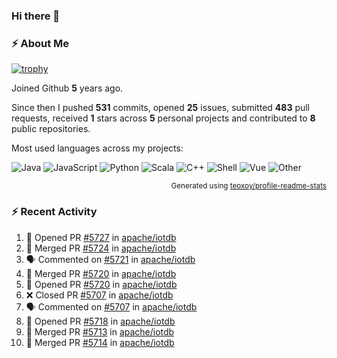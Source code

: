 ### Hi there 👋

### :zap: About Me

[![trophy](https://github-profile-trophy.vercel.app/?username=HTHou&theme=onedark)](https://github.com/ryo-ma/github-profile-trophy)
   
Joined Github **5** years ago.

Since then I pushed **531** commits, opened **25** issues, submitted **483** pull requests, received **1** stars across **5** personal projects and contributed to **8** public repositories.

Most used languages across my projects:

![Java](https://img.shields.io/static/v1?style=flat-square&label=%E2%A0%80&color=555&labelColor=%23b07219&message=Java%EF%B8%B194.4%25)
![JavaScript](https://img.shields.io/static/v1?style=flat-square&label=%E2%A0%80&color=555&labelColor=%23f1e05a&message=JavaScript%EF%B8%B11.4%25)
![Python](https://img.shields.io/static/v1?style=flat-square&label=%E2%A0%80&color=555&labelColor=%233572A5&message=Python%EF%B8%B10.7%25)
![Scala](https://img.shields.io/static/v1?style=flat-square&label=%E2%A0%80&color=555&labelColor=%23c22d40&message=Scala%EF%B8%B10.6%25)
![C++](https://img.shields.io/static/v1?style=flat-square&label=%E2%A0%80&color=555&labelColor=%23f34b7d&message=C%2B%2B%EF%B8%B10.6%25)
![Shell](https://img.shields.io/static/v1?style=flat-square&label=%E2%A0%80&color=555&labelColor=%2389e051&message=Shell%EF%B8%B10.4%25)
![Vue](https://img.shields.io/static/v1?style=flat-square&label=%E2%A0%80&color=555&labelColor=%2341b883&message=Vue%EF%B8%B10.3%25)
![Other](https://img.shields.io/static/v1?style=flat-square&label=%E2%A0%80&color=555&labelColor=%23ededed&message=Other%EF%B8%B11.2%25)

<p align="right"><sub>Generated using <a href="https://github.com/marketplace/actions/profile-readme-stats">teoxoy/profile-readme-stats</a></sub></p>


<!--![](https://github.com/HTHou/HTHou/blob/output/github-contribution-grid-snake.svg)-->

<!--![Haonan Hou's github stats](https://github-readme-stats.vercel.app/api?username=HTHou&count_private=true&show_icons=true&theme=onedark)-->

<!--![Haonan Hou's wakatime stats](https://github-readme-stats.vercel.app/api/wakatime?username=HTHou&layout=compact&theme=onedark)-->

<!--![Top Langs](https://github-readme-stats.vercel.app/api/top-langs/?username=HTHou&theme=onedark&layout=compact)-->

### :zap: Recent Activity
<!--START_SECTION:activity-->
1. 💪 Opened PR [#5727](https://github.com/apache/iotdb/pull/5727) in [apache/iotdb](https://github.com/apache/iotdb)
2. 🎉 Merged PR [#5724](https://github.com/apache/iotdb/pull/5724) in [apache/iotdb](https://github.com/apache/iotdb)
3. 🗣 Commented on [#5721](https://github.com/apache/iotdb/issues/5721) in [apache/iotdb](https://github.com/apache/iotdb)
4. 🎉 Merged PR [#5720](https://github.com/apache/iotdb/pull/5720) in [apache/iotdb](https://github.com/apache/iotdb)
5. 💪 Opened PR [#5720](https://github.com/apache/iotdb/pull/5720) in [apache/iotdb](https://github.com/apache/iotdb)
6. ❌ Closed PR [#5707](https://github.com/apache/iotdb/pull/5707) in [apache/iotdb](https://github.com/apache/iotdb)
7. 🗣 Commented on [#5707](https://github.com/apache/iotdb/issues/5707) in [apache/iotdb](https://github.com/apache/iotdb)
8. 💪 Opened PR [#5718](https://github.com/apache/iotdb/pull/5718) in [apache/iotdb](https://github.com/apache/iotdb)
9. 🎉 Merged PR [#5713](https://github.com/apache/iotdb/pull/5713) in [apache/iotdb](https://github.com/apache/iotdb)
10. 🎉 Merged PR [#5714](https://github.com/apache/iotdb/pull/5714) in [apache/iotdb](https://github.com/apache/iotdb)
<!--END_SECTION:activity-->

<!--
**HTHou/HTHou** is a ✨ _special_ ✨ repository because its `README.md` (this file) appears on your GitHub profile.

Here are some ideas to get you started:

- 🔭 I’m currently working on ...
- 🌱 I’m currently learning ...
- 👯 I’m looking to collaborate on ...
- 🤔 I’m looking for help with ...
- 💬 Ask me about ...
- 📫 How to reach me: ...
- 😄 Pronouns: ...
- ⚡ Fun fact: ...
-->
